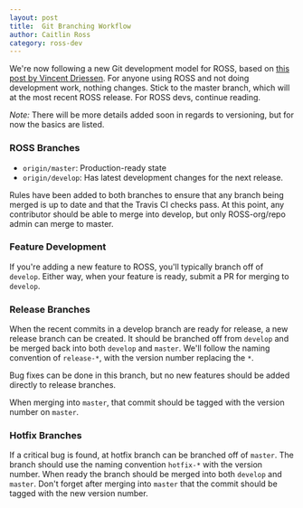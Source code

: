 ```yaml
---
layout: post
title:  Git Branching Workflow
author: Caitlin Ross
category: ross-dev
---
```


We're now following a new Git development model for ROSS, based on [this post by Vincent Driessen](https://nvie.com/posts/a-successful-git-branching-model/).
For anyone using ROSS and not doing development work, nothing changes.
Stick to the master branch, which will at the most recent ROSS release.
For ROSS devs, continue reading.

*Note:*  There will be more details added soon in regards to versioning, but for now the basics are listed.

### ROSS Branches

- `origin/master`: Production-ready state
- `origin/develop`: Has latest development changes for the next release.

Rules have been added to both branches to ensure that any branch being merged is up to date and that the Travis CI checks pass.
At this point, any contributor should be able to merge into develop, but only ROSS-org/repo admin can merge to master.


### Feature Development

If you're adding a new feature to ROSS, you'll typically branch off of `develop`.
Either way, when your feature is ready, submit a PR for merging to `develop`.

### Release Branches

When the recent commits in a develop branch are ready for release, a new release branch can be created.
It should be branched off from `develop` and be merged back into both `develop` and `master`.
We'll follow the naming convention of `release-*`, with the version number replacing the `*`.

Bug fixes can be done in this branch, but no new features should be added directly to release branches.

When merging into `master`, that commit should be tagged with the version number on `master`.

### Hotfix Branches

If a critical bug is found, at hotfix branch can be branched off of `master`.
The branch should use the naming convention `hotfix-*` with the version number.
When ready the branch should be merged into both `develop` and `master`.
Don't forget after merging into `master` that the commit should be tagged with the new version number.
